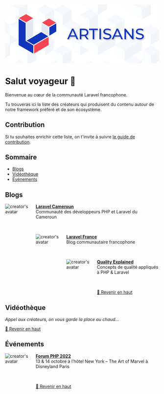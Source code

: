 <p align="center">
  <img src="/art/banner.png" alt="Artisans banner">
</p>

# Salut voyageur 👋

Bienvenue au cœur de la communauté Laravel francophone.

Tu trouveras ici la liste des créateurs qui produisent du contenu autour de notre framework préféré et de son écosystème.

## Contribution

Si tu souhaites enrichir cette liste, on t'invite à suivre [le guide de contribution](https://github.com/laravel-fr/french-artisans/blob/master/CONTRIBUTING.md).

## Sommaire

+ [Blogs](#blog)
+ [Vidéothèque](#vidéothèque)
+ [Événements](#événements)

## Blogs

[<img align="left" height="100px" width="100px" alt="creator's avatar" src="https://storage.gra.cloud.ovh.net/v1/AUTH_f1fd1bcd6379479d9bb2b5f556ae7106/blog/laravel_cameroun.jpg"/>](https://laravel.cm/)

[**Laravel Cameroun**](https://laravel.cm/) \
Communauté des développeurs PHP et Laravel du Cameroun \
<br />
<br />

[<img align="left" height="100px" width="100px" alt="creator's avatar" src="https://pbs.twimg.com/profile_images/1481320020907073538/7O5hhxRZ_400x400.jpg"/>](https://laravel-france.com)

[**Laravel France**](https://laravel-france.com) \
Blog communautaire francophone \
<br />
<br />

[<img align="left" height="100px" width="100px" alt="creator's avatar" src="https://storage.gra.cloud.ovh.net/v1/AUTH_f1fd1bcd6379479d9bb2b5f556ae7106/blog/ql.JPG"/>](https://quality-explained.fr/)

[**Quality Explained**](https://quality-explained.fr/) \
Concepts de qualité appliqués à PHP & Laravel \
<br />
<br />


[🔼 Revenir en haut](#sommaire)

## Vidéothèque

*Appel aux créateurs, on vous garde la place au chaud...*

[🔼 Revenir en haut](#sommaire)

## Événements

[<img align="left" height="100px" width="100px" alt="creator's avatar" src="https://pbs.twimg.com/profile_images/600291061144145920/Lpf3TDQm_400x400.png"/>](https://event.afup.org/)

[**Forum PHP 2022**](https://event.afup.org/) \
13 & 14 octobre à l’hôtel New York – The Art of Marvel à Disneyland Paris \
<br />
<br />


[🔼 Revenir en haut](#sommaire)
